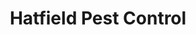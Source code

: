 ---
title: "Hatfield Pest Control"
url: /la-porte/hatfield-pest-control/
shop: Schädlingsbekämpfung
---